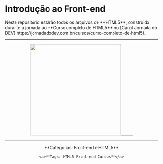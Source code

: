 # Introdução ao Front-end
<!DOCTYPE html>
<html>
<head>
    <meta charset="utf-8"/>
</head>
<body>
    <a align="center"> Neste repositório estarão todos os arquivos de **HTML5**, construido durante a jornada ao **Curso completo de HTML5** no</a> [Canal Jornada do DEV](https://jornadadodev.com.br/cursos/curso-completo-de-html5)...

**************************************************************
<div style="display: inline_block"  align="center"> 

<a href="https://jornadadodev.com.br/cursos/curso-completo-de-html5">
<img height="300" src= "https://user-images.githubusercontent.com/78920317/196547047-42ba4eab-1bde-4bd6-9229-dee2c1c33681.png"/>
    &nbsp;&nbsp;&nbsp;&nbsp;&nbsp;&nbsp;&nbsp;&nbsp;&nbsp;</a>
</div>

**************************************************************

<div align="center">
    <a1>**Categorias: Front-end e HTML5**</a1>

    
    <a>**Tags: HTML5 Front-end Cursos**</a>
</div>
</body>
</html>

